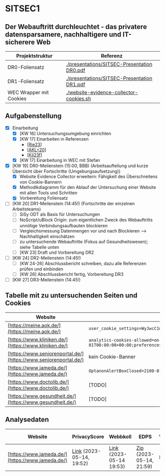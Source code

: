 # SITSEC1
## Der Webauftritt durchleuchtet - das privatere datensparsamere, nachhaltigere und IT-sicherere Web
| Projektstruktur | Referenz |
| --- | --- |
| DR0-Foliensatz | [./presentations/SITSEC-Presentation DR0.pdf](./presentations/SITSEC-Presentation%20DR0.pdf) |
| DR1-Foliensatz | [./presentations/SITSEC-Presentation DR1.pdf](./presentations/SITSEC-Presentation%20DR1.pdf) |
| WEC Wrapper mit Cookies | [./website-evidence-collector-cookies.sh](./website-evidence-collector-cookies.sh) |

## Aufgabenstellung
- [X] Einarbeitung
  - [X] [KW 16] Untersuchungsumgebung einrichten
  - [X] [KW 17] Einarbeiten in Referenzen
    - [[Rie23](https://github.com/EU-EDPS/website-evidence-collector)]
    - [[AKL+20](https://www.thinkmind.org/articles/securware_2020_2_80_30032.pdf)]
    - [[Kil23f](https://cloud.ovgu.de/s/N4NmmD79N9X5HZD)]
  - [X] [KW 17] Einarbeitung in WEC mit Stefan
- [X] [KW 19] DR0-Meilenstein (15:00, BBB) (Arbeitsaufteilung und kurze Übersicht über Fortschritte (Umgebungsaufsetzung))
  - [X] Website Evidence Collector erweitern: Fähigkeit des Überschreitens von Cookie-Bannern
  - [X] Methodikdiagramm für den Ablauf der Untersuchung einer Website mit allen Tools und Schritten
  - [X] Vorbereitung Foliensatz
- [ ] [KW 20] DR1-Meilenstein (14:45!) (Fortschritte der einzelnen Arbeitsteams)
  - [ ] SiSy ODT als Basis für Untersuchungen
  - [ ] NoScript/uBlock Origin: zum eigentlichen Zweck des Webauftritts unnötige Verbindungsaufbauten blockieren
  - [ ] Vergleichsmessung Datenmengen vor und nach Blockieren --> Nachhaltigkeit einschätzen
  - [ ] zu untersuchende Webauftritte (Fokus auf Gesundheitswesen); siehe Tabelle unten
  - [ ] [KW 23] Draft und Vorbereitung DR2
- [ ] [KW 24] DR2-Meilenstein (14:45!)
  - [ ] [KW 24-26] Abschlussbericht schreiben, dazu alle Referenzen prüfen und einbinden
  - [ ] [KW 26] Abschlussbericht fertig, Vorbereitung DR3
- [ ] [KW 27] DR3-Meilenstein (14:45!)

## Tabelle mit zu untersuchenden Seiten und Cookies
| Website | Cookies (für WEC) |
| --- | --- |
| [https://meine.aok.de/](https://meine.aok.de/) | `user_cookie_settings=WyJwcC1mdW5jdGlvbmFsIiwicHAtY29tZm9ydCIsInBwLW1hcmtldGluZyJd` |
| [https://www.kliniken.de/](https://www.kliniken.de/) | `analytics-cookies-allowed=on;cookie-warning=2100-01-01T00:00:00+00:00;preferences-cookies-allowed=on` |
| [https://www.seniorenportal.de/](https://www.seniorenportal.de/) | kein Cookie-Banner |
| [https://www.jameda.de/](https://www.jameda.de/) | `OptanonAlertBoxClosed=2100-01-01T00:00:00.000Z` |
| [https://www.doctolib.de/](https://www.doctolib.de/) | [TODO] |
| [https://www.gesundheit.de/](https://www.gesundheit.de/) | [TODO] |

## Analysedaten
| Website | PrivacyScore | Webbkoll | EDPS | Wireshark | Firefox Netzwerkanalyse | NoScript | uBlockOrigin |
| --- | --- | --- | --- | --- | --- | --- | --- |
| [https://www.jameda.de/](https://www.jameda.de/) | [Link](https://privacyscore.org/site/95953/) (2023-05-14, 19:52) | [Link](https://webbkoll.dataskydd.net/de/results?url=http%3A%2F%2Fwww.jameda.de%2F) (2023-05-14 19:53) | [Zip](./data/edps-jameda.zip) (2023-05-14, 21:59) | Pcap | ... | ... | ... |
